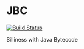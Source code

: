 JBC
===

[![Build Status](https://travis-ci.org/Mihail-K/JBC.svg?branch=master)](https://travis-ci.org/Mihail-K/JBC)

Silliness with Java Bytecode
